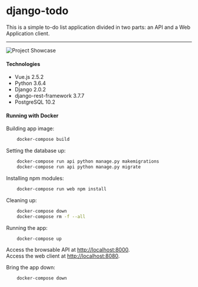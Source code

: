 # django-todo
This is a simple to-do list application divided in two parts: an API and a Web Application client.

---
![Project Showcase](https://thumbs.gfycat.com/DistantPiercingDormouse-size_restricted.gif)

#### Technologies
- Vue.js 2.5.2
- Python 3.6.4
- Django 2.0.2
- django-rest-framework 3.7.7
- PostgreSQL 10.2

#### Running with Docker

Building app image:
```sh
    docker-compose build
```

Setting the database up:
```sh
    docker-compose run api python manage.py makemigrations
    docker-compose run api python manage.py migrate
```

Installing npm modules:
```sh
    docker-compose run web npm install
```

Cleaning up:
```sh
    docker-compose down
    docker-compose rm -f --all
```

Running the app:
```sh
    docker-compose up
```

Access the browsable API at [http://localhost:8000](http://localhost:8000).  
Access the web client at [http://localhost:8080](http://localhost:8080).

Bring the app down:
```sh
    docker-compose down
```
